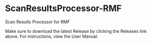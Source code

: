 # ScanResultsProcessor-RMF
Scan Results Processor for RMF

Make sure to download the latest Release by clicking the Releases link above.
For instructions, view the User Manual.
